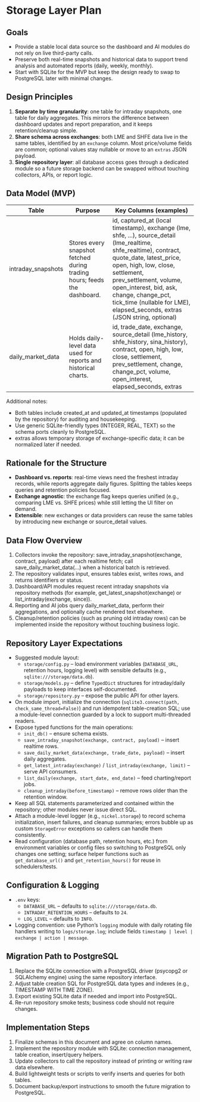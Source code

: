 # Storage Layer Plan

## Goals
- Provide a stable local data source so the dashboard and AI modules do not rely on live third-party calls.
- Preserve both real-time snapshots and historical data to support trend analysis and automated reports (daily, weekly, monthly).
- Start with SQLite for the MVP but keep the design ready to swap to PostgreSQL later with minimal changes.

## Design Principles
1. **Separate by time granularity**: one table for intraday snapshots, one table for daily aggregates. This mirrors the difference between dashboard updates and report preparation, and it keeps retention/cleanup simple.
2. **Share schema across exchanges**: both LME and SHFE data live in the same tables, identified by an `exchange` column. Most price/volume fields are common; optional values stay nullable or move to an `extras` JSON payload.
3. **Single repository layer**: all database access goes through a dedicated module so a future storage backend can be swapped without touching collectors, APIs, or report logic.

## Data Model (MVP)
| Table | Purpose | Key Columns (examples) |
| --- | --- | --- |
| intraday_snapshots | Stores every snapshot fetched during trading hours; feeds the dashboard. | id, captured_at (local timestamp), exchange (lme, shfe, ...), source_detail (lme_realtime, shfe_realtime), contract, quote_date, latest_price, open, high, low, close, settlement, prev_settlement, volume, open_interest, bid, ask, change, change_pct, tick_time (nullable for LME), elapsed_seconds, extras (JSON string, optional) |
| daily_market_data | Holds daily-level data used for reports and historical charts. | id, trade_date, exchange, source_detail (lme_history, shfe_history, sina_history), contract, open, high, low, close, settlement, prev_settlement, change, change_pct, volume, open_interest, elapsed_seconds, extras |

Additional notes:
- Both tables include created_at and updated_at timestamps (populated by the repository) for auditing and housekeeping.
- Use generic SQLite-friendly types (INTEGER, REAL, TEXT) so the schema ports cleanly to PostgreSQL.
- extras allows temporary storage of exchange-specific data; it can be normalized later if needed.

## Rationale for the Structure
- **Dashboard vs. reports**: real-time views need the freshest intraday records, while reports aggregate daily figures. Splitting the tables keeps queries and retention policies focused.
- **Exchange agnostic**: the exchange flag keeps queries unified (e.g., comparing LME vs. SHFE prices) while still letting the UI filter on demand.
- **Extensible**: new exchanges or data providers can reuse the same tables by introducing new exchange or source_detail values.

## Data Flow Overview
1. Collectors invoke the repository: save_intraday_snapshot(exchange, contract, payload) after each realtime fetch; call save_daily_market_data(...) when a historical batch is retrieved.
2. The repository validates input, ensures tables exist, writes rows, and returns identifiers or status.
3. Dashboard/API modules request recent intraday snapshots via repository methods (for example, get_latest_snapshot(exchange) or list_intraday(exchange, since)).
4. Reporting and AI jobs query daily_market_data, perform their aggregations, and optionally cache rendered text elsewhere.
5. Cleanup/retention policies (such as pruning old intraday rows) can be implemented inside the repository without touching business logic.

## Repository Layer Expectations
- Suggested module layout:
  - `storage/config.py` – load environment variables (`DATABASE_URL`, retention hours, logging level) with sensible defaults (e.g., `sqlite:///storage/data.db`).
  - `storage/models.py` – define `TypedDict` structures for intraday/daily payloads to keep interfaces self-documented.
  - `storage/repository.py` – expose the public API for other layers.
- On module import, initialize the connection (`sqlite3.connect(path, check_same_thread=False)`) and run idempotent table-creation SQL; use a module-level connection guarded by a lock to support multi-threaded readers.
- Expose typed functions for the main operations:
  - `init_db()` – ensure schema exists.
  - `save_intraday_snapshot(exchange, contract, payload)` – insert realtime rows.
  - `save_daily_market_data(exchange, trade_date, payload)` – insert daily aggregates.
  - `get_latest_intraday(exchange)` / `list_intraday(exchange, limit)` – serve API consumers.
  - `list_daily(exchange, start_date, end_date)` – feed charting/report jobs.
  - `cleanup_intraday(before_timestamp)` – remove rows older than the retention window.
- Keep all SQL statements parameterized and contained within the repository; other modules never issue direct SQL.
- Attach a module-level logger (e.g., `nickel.storage`) to record schema initialization, insert failures, and cleanup summaries; errors bubble up as custom `StorageError` exceptions so callers can handle them consistently.
- Read configuration (database path, retention hours, etc.) from environment variables or config files so switching to PostgreSQL only changes one setting; surface helper functions such as `get_database_url()` and `get_retention_hours()` for reuse in schedulers/tests.

## Configuration & Logging
- `.env` keys:
  - `DATABASE_URL` – defaults to `sqlite:///storage/data.db`.
  - `INTRADAY_RETENTION_HOURS` – defaults to `24`.
  - `LOG_LEVEL` – defaults to `INFO`.
- Logging convention: use Python’s `logging` module with daily rotating file handlers writing to `logs/storage.log`; include fields `timestamp | level | exchange | action | message`.

## Migration Path to PostgreSQL
1. Replace the SQLite connection with a PostgreSQL driver (psycopg2 or SQLAlchemy engine) using the same repository interface.
2. Adjust table creation SQL for PostgreSQL data types and indexes (e.g., TIMESTAMP WITH TIME ZONE).
3. Export existing SQLite data if needed and import into PostgreSQL.
4. Re-run repository smoke tests; business code should not require changes.

## Implementation Steps
1. Finalize schemas in this document and agree on column names.
2. Implement the repository module with SQLite: connection management, table creation, insert/query helpers.
3. Update collectors to call the repository instead of printing or writing raw data elsewhere.
4. Build lightweight tests or scripts to verify inserts and queries for both tables.
5. Document backup/export instructions to smooth the future migration to PostgreSQL.
